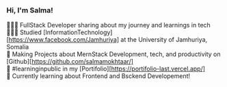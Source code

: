  ### Hi, I'm Salma!
👩🏻‍💻 FullStack Developer sharing about my journey and learnings in tech<br/>
👩🏻‍🎓 Studied [InformationTechnology][https://www.facebook.com/Jamhuriya] at the University of Jamhuriya, Somalia<br/>
🎨 Making Projects about MernStack Development, tech, and productivity on [Github][https://github.com/salmamokhtaar/]<br/>
🌷 #learninginpublic in my [Portifolio][https://portifolio-last.vercel.app/]<br/>
💭 Currently learning about Frontend  and Bsckend Developement!
